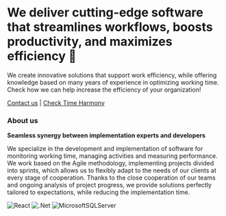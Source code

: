 
# We deliver cutting-edge software that streamlines workflows, boosts productivity, and maximizes efficiency 🚀

We create innovative solutions that support work efficiency, while offering knowledge based on many years of experience in optimizing working time. Check how we can help increase the efficiency of your organization!

[Contact us](https://p2p2.com.pl/#contact) | [Check Time Harmony](https://timeharmony.pl/en)

### About us

**Seamless synergy between implementation experts and developers**

We specialize in the development and implementation of software for monitoring working time, managing activities and measuring performance. We work based on the Agile methodology, implementing projects divided into sprints, which allows us to flexibly adapt to the needs of our clients at every stage of cooperation. Thanks to the close cooperation of our teams and ongoing analysis of project progress, we provide solutions perfectly tailored to expectations, while reducing the implementation time.

![React](https://img.shields.io/badge/react-%2320232a.svg?style=for-the-badge&logo=react&logoColor=%2361DAFB) ![.Net](https://img.shields.io/badge/.NET-5C2D91?style=for-the-badge&logo=.net&logoColor=white) ![MicrosoftSQLServer](https://img.shields.io/badge/Microsoft%20SQL%20Server-CC2927?style=for-the-badge&logo=microsoft%20sql%20server&logoColor=white)
